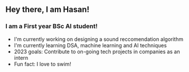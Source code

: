 ## Hey there, I am Hasan!

### I am a First year BSc AI student!

- I'm currently working on designing a sound reccomendation algorithm
- I'm currently learning DSA, machine learning and AI techniques
- 2023 goals: Contribute to on-going tech projects in companies as an intern
- Fun fact: I love to swim!  
